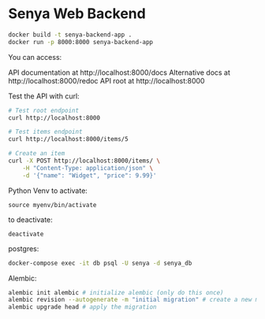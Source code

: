 # Senya Web Backend

```bash
docker build -t senya-backend-app .
docker run -p 8000:8000 senya-backend-app
```

You can access:

API documentation at http://localhost:8000/docs
Alternative docs at http://localhost:8000/redoc
API root at http://localhost:8000

Test the API with curl:
```bash
# Test root endpoint
curl http://localhost:8000

# Test items endpoint
curl http://localhost:8000/items/5

# Create an item
curl -X POST http://localhost:8000/items/ \
    -H "Content-Type: application/json" \
    -d '{"name": "Widget", "price": 9.99}'
```

Python Venv
to activate:
```
source myenv/bin/activate
```
to deactivate:
```
deactivate
```

postgres:
```bash
docker-compose exec -it db psql -U senya -d senya_db
```

Alembic:
```bash
alembic init alembic # initialize alembic (only do this once)
alembic revision --autogenerate -m "initial migration" # create a new migration
alembic upgrade head # apply the migration
```